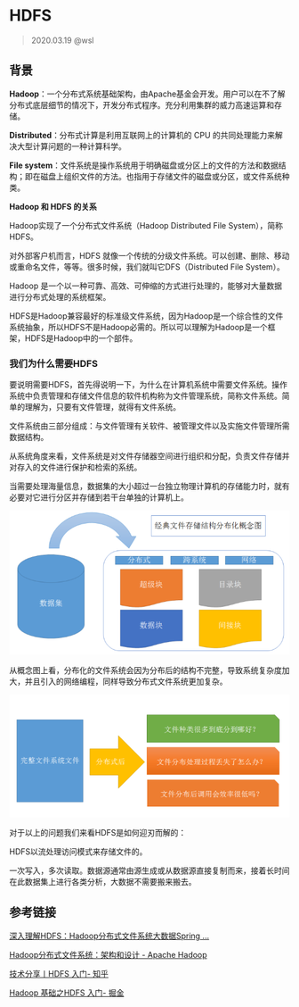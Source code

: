 # HDFS

> 2020.03.19 @wsl

## 背景

**Hadoop**：一个分布式系统基础架构，由Apache基金会开发。用户可以在不了解分布式底层细节的情况下，开发分布式程序。充分利用集群的威力高速运算和存储。

**Distributed**：分布式计算是利用互联网上的计算机的 CPU 的共同处理能力来解决大型计算问题的一种计算科学。

**File system**：文件系统是操作系统用于明确磁盘或分区上的文件的方法和数据结构；即在磁盘上组织文件的方法。也指用于存储文件的磁盘或分区，或文件系统种类。

**Hadoop 和 HDFS 的关系**

Hadoop实现了一个分布式文件系统（Hadoop Distributed File System），简称HDFS。

对外部客户机而言，HDFS 就像一个传统的分级文件系统。可以创建、删除、移动或重命名文件，等等。很多时候，我们就叫它DFS（Distributed File System）。

Hadoop 是一个以一种可靠、高效、可伸缩的方式进行处理的，能够对大量数据进行分布式处理的系统框架。

HDFS是Hadoop兼容最好的标准级文件系统，因为Hadoop是一个综合性的文件系统抽象，所以HDFS不是Hadoop必需的。所以可以理解为Hadoop是一个框架，HDFS是Hadoop中的一个部件。

### 我们为什么需要HDFS

要说明需要HDFS，首先得说明一下，为什么在计算机系统中需要文件系统。操作系统中负责管理和存储文件信息的软件机构称为文件管理系统，简称文件系统。简单的理解为，只要有文件管理，就得有文件系统。

文件系统由三部分组成：与文件管理有关软件、被管理文件以及实施文件管理所需数据结构。

从系统角度来看，文件系统是对文件存储器空间进行组织和分配，负责文件存储并对存入的文件进行保护和检索的系统。

当需要处理海量信息，数据集的大小超过一台独立物理计算机的存储能力时，就有必要对它进行分区并存储到若干台单独的计算机上。

![img](.\images\hdfs.png)

从概念图上看，分布化的文件系统会因为分布后的结构不完整，导致系统复杂度加大，并且引入的网络编程，同样导致分布式文件系统更加复杂。

![img](.\images\hdfs-02.png)

对于以上的问题我们来看HDFS是如何迎刃而解的：

HDFS以流处理访问模式来存储文件的。

一次写入，多次读取。数据源通常由源生成或从数据源直接复制而来，接着长时间在此数据集上进行各类分析，大数据不需要搬来搬去。













## 参考链接

[深入理解HDFS：Hadoop分布式文件系统大数据Spring ...](https://blog.csdn.net/bingduanlbd/article/details/51914550)

[Hadoop分布式文件系统：架构和设计 - Apache Hadoop](https://hadoop.apache.org/docs/r1.0.4/cn/hdfs_design.html)

[技术分享丨HDFS 入门- 知乎](https://zhuanlan.zhihu.com/p/21249592)

[Hadoop 基础之HDFS 入门- 掘金](https://juejin.im/post/5cd92046e51d456e811d2787)
